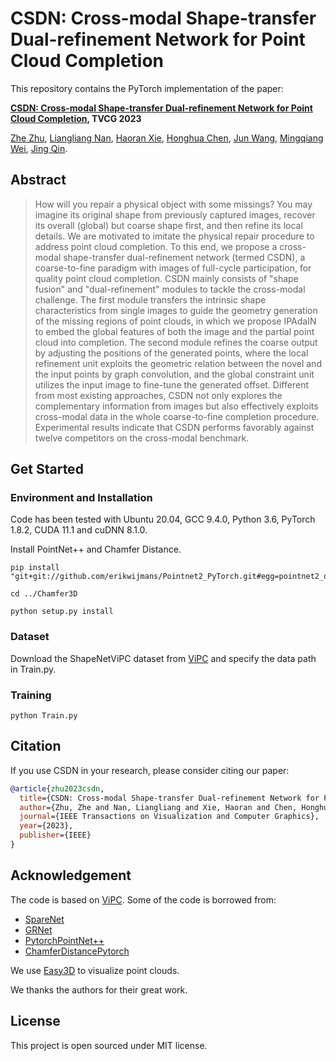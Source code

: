 # CSDN: Cross-modal Shape-transfer Dual-refinement Network for Point Cloud Completion

This repository contains the PyTorch implementation of the paper:

**[CSDN: Cross-modal Shape-transfer Dual-refinement Network for Point Cloud Completion](https://ieeexplore.ieee.org/abstract/document/10015045), TVCG 2023**

<!-- <br> -->
[Zhe Zhu](https://scholar.google.com/citations?user=pM4ebg0AAAAJ),  [Liangliang Nan](https://3d.bk.tudelft.nl/liangliang/index.html), [Haoran Xie](https://scholar.google.com/citations?user=O4lGUj8AAAAJ), [Honghua Chen](https://scholar.google.com/citations?user=S7yyHpAAAAAJ), [Jun Wang](https://scholar.google.com/citations?user=vFYyThwAAAAJ), [Mingqiang Wei](https://scholar.google.com/citations?user=TdrJj8MAAAAJ), [Jing Qin](https://harry-qinjing.github.io/).
<!-- <br> -->

## Abstract

> How will you repair a physical object with some missings? 
You may imagine its original shape from previously captured images, recover its overall (global) but coarse shape first, and then refine its local details. 
We are motivated to imitate the physical repair procedure to address point cloud completion.
To this end, we propose a cross-modal shape-transfer dual-refinement network (termed CSDN), a coarse-to-fine paradigm with images of full-cycle participation,  for quality point cloud completion.
CSDN mainly consists of "shape fusion" and "dual-refinement" modules to tackle the cross-modal challenge.
The first module transfers the intrinsic shape characteristics from single images to guide the geometry generation of the missing regions of point clouds, in which we propose IPAdaIN to embed the global features of both the image and the partial point cloud into completion. The second module refines the coarse output by adjusting the positions of the generated points, where the local refinement unit exploits the geometric relation between the novel and the input points by graph convolution, and the global constraint unit utilizes the input image to fine-tune the generated offset.
Different from most existing approaches, CSDN not only explores the complementary information from images but also effectively exploits cross-modal data in the whole coarse-to-fine completion procedure.
Experimental results indicate that CSDN performs favorably against twelve competitors on the cross-modal benchmark.

## Get Started

### Environment and Installation
Code has been tested with Ubuntu 20.04, GCC 9.4.0, Python 3.6, PyTorch 1.8.2, CUDA 11.1 and cuDNN 8.1.0.

Install PointNet++ and Chamfer Distance.
```
pip install "git+git://github.com/erikwijmans/Pointnet2_PyTorch.git#egg=pointnet2_ops&subdirectory=pointnet2_ops_lib"

cd ../Chamfer3D

python setup.py install
```


### Dataset
Download the ShapeNetViPC dataset from [ViPC](https://github.com/Hydrogenion/ViPC) and specify the data path in Train.py.

### Training
```
python Train.py
```

## Citation
If you use CSDN in your research, please consider citing our paper:
```bibtex
@article{zhu2023csdn,
  title={CSDN: Cross-modal Shape-transfer Dual-refinement Network for Point Cloud Completion},
  author={Zhu, Zhe and Nan, Liangliang and Xie, Haoran and Chen, Honghua and Wang, Jun and Wei, Mingqiang and Qin, Jing},
  journal={IEEE Transactions on Visualization and Computer Graphics},
  year={2023},
  publisher={IEEE}
}
```


## Acknowledgement
The code is based on [ViPC](https://github.com/Hydrogenion/ViPC). Some of the code is borrowed from:
- [SpareNet](https://github.com/microsoft/SpareNet)
- [GRNet](https://github.com/hzxie/GRNet)
- [PytorchPointNet++](https://github.com/erikwijmans/Pointnet2_PyTorch)
- [ChamferDistancePytorch](https://github.com/ThibaultGROUEIX/ChamferDistancePytorch)

We use [Easy3D](https://github.com/LiangliangNan/Easy3D) to visualize point clouds.

We thanks the authors for their great work.

## License

This project is open sourced under MIT license.


